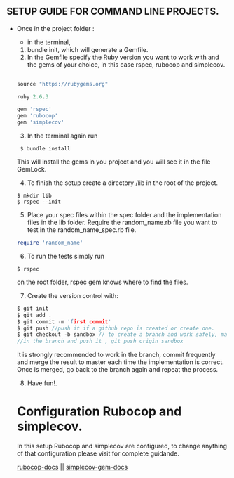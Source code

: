 ## SETUP GUIDE FOR COMMAND LINE PROJECTS.

- Once in the project folder :

    - in the terminal,
    1. bundle init, which will generate a Gemfile.
    2. In the Gemfile specify the Ruby version you want to work with and the gems of your choice, in this case rspec, rubocop and simplecov. 

    ```ruby
     
    source "https://rubygems.org"

    ruby 2.6.3

    gem 'rspec'
    gem 'rubocop'
    gem 'simplecov'

    ```
    3. In the terminal again run
    ```
     $ bundle install
    ``` 
    This will install the gems in you project and you will see it in the file GemLock.

    4. To finish the setup create a directory /lib in the root of the project.

    ```
    $ mkdir lib
    $ rspec --init
    ```
    5. Place your spec files within the spec folder and the implementation files in the lib folder. Require the random_name.rb file you want to test in the random_name_spec.rb file. 

    ```ruby
    require 'random_name'
    ```

    6. To run the tests simply run
    ``` 
    $ rspec 
    ```
    on the root folder, rspec gem knows where to find the files.

    7. Create the version control with:
    ```c
    $ git init
    $ git add .
    $ git commit -m 'first commit'
    $ git push //push it if a github repo is created or create one.
    $ git checkout -b sandbox // to create a branch and work safely, make a first commit
    //in the branch and push it , git push origin sandbox
    ```
    It is strongly recommended to work in the branch, commit frequently and merge the result to master each time the implementation is correct. Once is merged, go back to the branch again and repeat the process.

    8. Have fun!.

    # Configuration Rubocop and simplecov.

    In this setup Rubocop and simplecov are configured, to change anything of that configuration
    please visit for complete guidande.

    [rubocop-docs](https://docs.rubocop.org/en/stable/basic_usage/) ||
    [simplecov-gem-docs](https://github.com/colszowka/simplecov)

